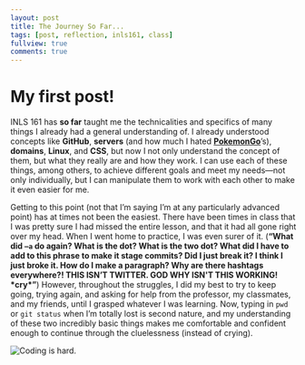 ```yaml
---
layout: post
title: The Journey So Far...
tags: [post, reflection, inls161, class]
fullview: true
comments: true
---
```


<h1>My first post!</h1>

INLS 161 has **so far** taught me the technicalities and specifics of many things I already had a general understanding of. I already understood concepts like **GitHub**, **servers** (and how much I hated **[PokemonGo](http://ispokemongodownornot.com/)**’s), **domains**, **Linux**, and **CSS**, but now I not only understand the concept of them, but what they really are and how they work. I can use each of these things, among others, to achieve different goals and meet my needs—not only individually, but I can manipulate them to work with each other to make it even easier for me.

<p>Getting to this point (not that I’m saying I’m at any particularly advanced point) has at times not been the easiest. There have been times in class that I was pretty sure I had missed the entire lesson, and that it had all gone right over my head. When I went home to practice, I was even surer of it. (<strong>“What did <code>–a</code> do again? What is the dot? What is the two dot? What did I have to add to this phrase to make it stage commits? Did I just break it? I think I just broke it. How do I make a paragraph? Why are there hashtags everywhere?! THIS ISN’T TWITTER. GOD WHY ISN'T THIS WORKING! *cry*”</strong>) However, throughout the struggles, I did my best to try to keep going, trying again, and asking for help from the professor, my classmates, and my friends, until I grasped whatever I was learning. Now, typing in <code>pwd</code> or <code>git status</code> when I’m totally lost is second nature, and my understanding of these two incredibly basic things makes me comfortable and confident enough to continue through the cluelessness (instead of crying).</p>

<img src="http://static.fjcdn.com/pictures/Coding_a0cfec_505861.jpg" alt="Coding is hard.">

